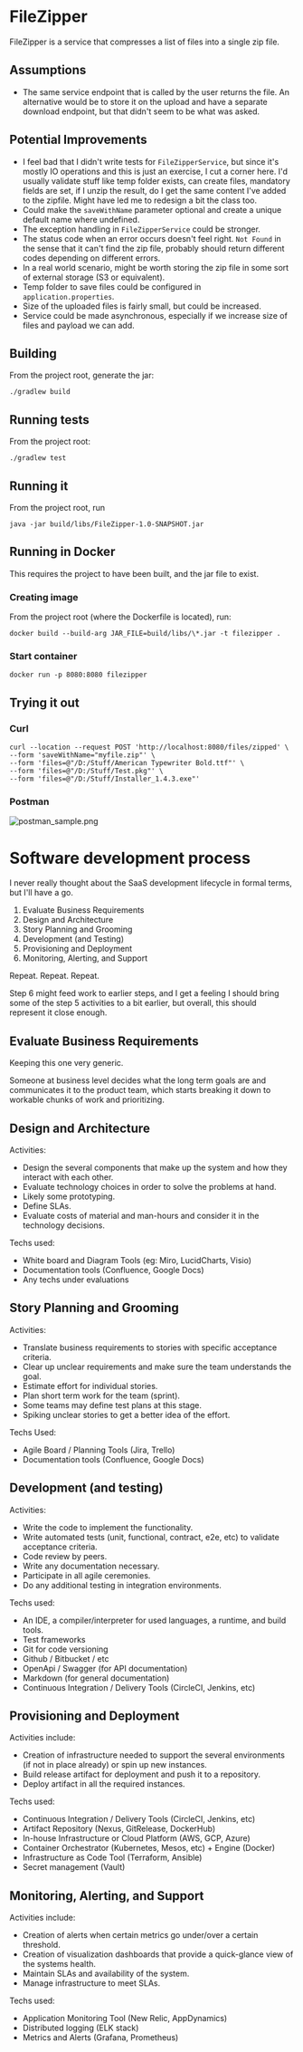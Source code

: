 # FileZipper

FileZipper is a service that compresses a list of files into a single zip file.

## Assumptions
- The same service endpoint that is called by the user returns the file. An alternative would be to store it on the upload and have a separate download endpoint, but that didn't seem to be what was asked.

## Potential Improvements

- I feel bad that I didn't write tests for `FileZipperService`, but since it's mostly IO operations and this is just an exercise, I cut a corner here. I'd usually validate stuff like temp folder exists, can create files, mandatory fields are set, if I unzip the result, do I get the same content I've added to the zipfile. Might have led me to redesign a bit the class too.
- Could make the `saveWithName` parameter optional and create a unique default name where undefined.
- The exception handling in `FileZipperService` could be stronger. 
- The status code when an error occurs doesn't feel right. `Not Found` in the sense that it can't find the zip file, probably should return different codes depending on different errors.
- In a real world scenario, might be worth storing the zip file in some sort of external storage (S3 or equivalent).
- Temp folder to save files could be configured in `application.properties`.
- Size of the uploaded files is fairly small, but could be increased.
- Service could be made asynchronous, especially if we increase size of files and payload we can add.

## Building

From the project root, generate the jar:

```./gradlew build```

## Running tests

From the project root:

```./gradlew test```

## Running it

From the project root, run 

```java -jar build/libs/FileZipper-1.0-SNAPSHOT.jar```

## Running in Docker

This requires the project to have been built, and the jar file to exist.

### Creating image

From the project root (where the Dockerfile is located), run:

```docker build --build-arg JAR_FILE=build/libs/\*.jar -t filezipper .```

### Start container

```docker run -p 8080:8080 filezipper```

## Trying it out

### Curl

```
curl --location --request POST 'http://localhost:8080/files/zipped' \
--form 'saveWithName="myfile.zip"' \
--form 'files=@"/D:/Stuff/American Typewriter Bold.ttf"' \
--form 'files=@"/D:/Stuff/Test.pkg"' \
--form 'files=@"/D:/Stuff/Installer_1.4.3.exe"'
```

### Postman

![postman_sample.png](postman_sample.png)


# Software development process

I never really thought about the SaaS development lifecycle in formal terms, but I'll have a go.

1. Evaluate Business Requirements
2. Design and Architecture
3. Story Planning and Grooming
4. Development (and Testing)
5. Provisioning and Deployment
6. Monitoring, Alerting, and Support

Repeat. Repeat. Repeat.

Step 6 might feed work to earlier steps, and I get a feeling I should bring some of the step 5 activities to a bit earlier, but overall, this should represent it close enough.

## Evaluate Business Requirements

Keeping this one very generic.

Someone at business level decides what the long term goals are and communicates it to the product team, which starts breaking it down to workable chunks of work and prioritizing.

## Design and Architecture

Activities:
- Design the several components that make up the system and how they interact with each other.
- Evaluate technology choices in order to solve the problems at hand.
- Likely some prototyping.
- Define SLAs.
- Evaluate costs of material and man-hours and consider it in the technology decisions.

Techs used:
- White board and Diagram Tools (eg: Miro, LucidCharts, Visio)
- Documentation tools (Confluence, Google Docs)
- Any techs under evaluations

## Story Planning and Grooming

Activities:
- Translate business requirements to stories with specific acceptance criteria.
- Clear up unclear requirements and make sure the team understands the goal.
- Estimate effort for individual stories.
- Plan short term work for the team (sprint).  
- Some teams may define test plans at this stage.
- Spiking unclear stories to get a better idea of the effort.

Techs Used:
- Agile Board / Planning Tools (Jira, Trello)
- Documentation tools (Confluence, Google Docs)

## Development (and testing)

Activities:
- Write the code to implement the functionality.
- Write automated tests (unit, functional, contract, e2e, etc) to validate acceptance criteria.
- Code review by peers.
- Write any documentation necessary.
- Participate in all agile ceremonies.
- Do any additional testing in integration environments.

Techs used:
- An IDE, a compiler/interpreter for used languages, a runtime, and build tools.
- Test frameworks
- Git for code versioning
- Github / Bitbucket / etc
- OpenApi / Swagger (for API documentation)
- Markdown (for general documentation)
- Continuous Integration / Delivery Tools (CircleCI, Jenkins, etc)

## Provisioning and Deployment

Activities include:
- Creation of infrastructure needed to support the several environments (if not in place already) or spin up new instances.
- Build release artifact for deployment and push it to a repository.
- Deploy artifact in all the required instances.

Techs used:
- Continuous Integration / Delivery Tools (CircleCI, Jenkins, etc)
- Artifact Repository (Nexus, GitRelease, DockerHub)
- In-house Infrastructure or Cloud Platform (AWS, GCP, Azure)
- Container Orchestrator (Kubernetes, Mesos, etc) + Engine (Docker)
- Infrastructure as Code Tool (Terraform, Ansible)
- Secret management (Vault)

## Monitoring, Alerting, and Support

Activities include:
- Creation of alerts when certain metrics go under/over a certain threshold.
- Creation of visualization dashboards that provide a quick-glance view of the systems health.
- Maintain SLAs and availability of the system.
- Manage infrastructure to meet SLAs.

Techs used:
- Application Monitoring Tool (New Relic, AppDynamics)
- Distributed logging (ELK stack)
- Metrics and Alerts (Grafana, Prometheus)  

